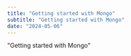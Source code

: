 ```yaml
---
title: "Getting started with Mongo"
subtitle: "Getting started with Mongo"
date: "2024-05-06"
---
```

"Getting started with Mongo"